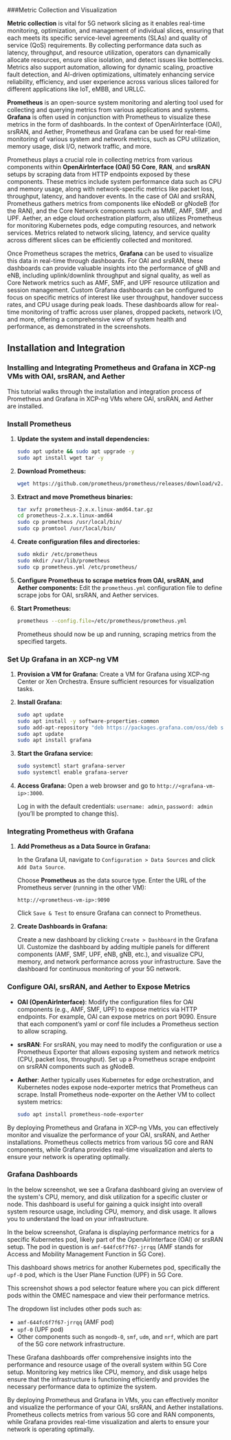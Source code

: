
###Metric Collection and Visualization

**Metric collection** is vital for 5G network slicing as it enables real-time monitoring, optimization, and management of individual slices, ensuring that each meets its specific service-level agreements (SLAs) and quality of service (QoS) requirements. By collecting performance data such as latency, throughput, and resource utilization, operators can dynamically allocate resources, ensure slice isolation, and detect issues like bottlenecks. Metrics also support automation, allowing for dynamic scaling, proactive fault detection, and AI-driven optimizations, ultimately enhancing service reliability, efficiency, and user experience across various slices tailored for different applications like IoT, eMBB, and URLLC.

**Prometheus** is an open-source system monitoring and alerting tool used for collecting and querying metrics from various applications and systems. **Grafana** is often used in conjunction with Prometheus to visualize these metrics in the form of dashboards. In the context of OpenAirInterface (OAI), srsRAN, and Aether, Prometheus and Grafana can be used for real-time monitoring of various system and network metrics, such as CPU utilization, memory usage, disk I/O, network traffic, and more.

Prometheus plays a crucial role in collecting metrics from various components within **OpenAirInterface (OAI) 5G Core**, **RAN**, and **srsRAN** setups by scraping data from HTTP endpoints exposed by these components. These metrics include system performance data such as CPU and memory usage, along with network-specific metrics like packet loss, throughput, latency, and handover events. In the case of OAI and srsRAN, Prometheus gathers metrics from components like eNodeB or gNodeB (for the RAN), and the Core Network components such as MME, AMF, SMF, and UPF. Aether, an edge cloud orchestration platform, also utilizes Prometheus for monitoring Kubernetes pods, edge computing resources, and network services. Metrics related to network slicing, latency, and service quality across different slices can be efficiently collected and monitored.

Once Prometheus scrapes the metrics, **Grafana** can be used to visualize this data in real-time through dashboards. For OAI and srsRAN, these dashboards can provide valuable insights into the performance of gNB and eNB, including uplink/downlink throughput and signal quality, as well as Core Network metrics such as AMF, SMF, and UPF resource utilization and session management. Custom Grafana dashboards can be configured to focus on specific metrics of interest like user throughput, handover success rates, and CPU usage during peak loads. These dashboards allow for real-time monitoring of traffic across user planes, dropped packets, network I/O, and more, offering a comprehensive view of system health and performance, as demonstrated in the screenshots.

## Installation and Integration

### Installing and Integrating Prometheus and Grafana in XCP-ng VMs with OAI, srsRAN, and Aether

This tutorial walks through the installation and integration process of Prometheus and Grafana in XCP-ng VMs where OAI, srsRAN, and Aether are installed.

### Install Prometheus

1. **Update the system and install dependencies:**
   ```bash
   sudo apt update && sudo apt upgrade -y
   sudo apt install wget tar -y
   ```

2. **Download Prometheus:**
   ```bash
   wget https://github.com/prometheus/prometheus/releases/download/v2.53.2/prometheus-2.53.2.linux-amd64.tar.gz
   ```

3. **Extract and move Prometheus binaries:**
   ```bash
   tar xvfz prometheus-2.x.x.linux-amd64.tar.gz
   cd prometheus-2.x.x.linux-amd64
   sudo cp prometheus /usr/local/bin/
   sudo cp promtool /usr/local/bin/
   ```

4. **Create configuration files and directories:**
   ```bash
   sudo mkdir /etc/prometheus
   sudo mkdir /var/lib/prometheus
   sudo cp prometheus.yml /etc/prometheus/
   ```

5. **Configure Prometheus to scrape metrics from OAI, srsRAN, and Aether components:**
   Edit the `prometheus.yml` configuration file to define scrape jobs for OAI, srsRAN, and Aether services.

6. **Start Prometheus:**
   ```bash
   prometheus --config.file=/etc/prometheus/prometheus.yml
   ```
   Prometheus should now be up and running, scraping metrics from the specified targets.

### Set Up Grafana in an XCP-ng VM

1. **Provision a VM for Grafana:**
   Create a VM for Grafana using XCP-ng Center or Xen Orchestra. Ensure sufficient resources for visualization tasks.

2. **Install Grafana:**
   ```bash
   sudo apt update
   sudo apt install -y software-properties-common
   sudo add-apt-repository "deb https://packages.grafana.com/oss/deb stable main"
   sudo apt update
   sudo apt install grafana
   ```

3. **Start the Grafana service:**
   ```bash
   sudo systemctl start grafana-server
   sudo systemctl enable grafana-server
   ```

4. **Access Grafana:**
   Open a web browser and go to `http://<grafana-vm-ip>:3000`.

   Log in with the default credentials: `username: admin`, `password: admin` (you’ll be prompted to change this).

### Integrating Prometheus with Grafana

1. **Add Prometheus as a Data Source in Grafana:**

   In the Grafana UI, navigate to `Configuration > Data Sources` and click `Add Data Source`.

   Choose **Prometheus** as the data source type. Enter the URL of the Prometheus server (running in the other VM):

   ```
   http://<prometheus-vm-ip>:9090
   ```

   Click `Save & Test` to ensure Grafana can connect to Prometheus.

2. **Create Dashboards in Grafana:**

   Create a new dashboard by clicking `Create > Dashboard` in the Grafana UI. Customize the dashboard by adding multiple panels for different components (AMF, SMF, UPF, eNB, gNB, etc.), and visualize CPU, memory, and network performance across your infrastructure. Save the dashboard for continuous monitoring of your 5G network.

### Configure OAI, srsRAN, and Aether to Expose Metrics

- **OAI (OpenAirInterface)**: Modify the configuration files for OAI components (e.g., AMF, SMF, UPF) to expose metrics via HTTP endpoints. For example, OAI can expose metrics on port 9090. Ensure that each component’s yaml or conf file includes a Prometheus section to allow scraping.

- **srsRAN**: For srsRAN, you may need to modify the configuration or use a Prometheus Exporter that allows exposing system and network metrics (CPU, packet loss, throughput). Set up a Prometheus scrape endpoint on srsRAN components such as gNodeB.

- **Aether**: Aether typically uses Kubernetes for edge orchestration, and Kubernetes nodes expose node-exporter metrics that Prometheus can scrape. Install Prometheus node-exporter on the Aether VM to collect system metrics:
   ```bash
   sudo apt install prometheus-node-exporter
   ```

By deploying Prometheus and Grafana in XCP-ng VMs, you can effectively monitor and visualize the performance of your OAI, srsRAN, and Aether installations. Prometheus collects metrics from various 5G core and RAN components, while Grafana provides real-time visualization and alerts to ensure your network is operating optimally.

### Grafana Dashboards

In the below screenshot, we see a Grafana dashboard giving an overview of the system's CPU, memory, and disk utilization for a specific cluster or node. This dashboard is useful for gaining a quick insight into overall system resource usage, including CPU, memory, and disk usage. It allows you to understand the load on your infrastructure.

In the below screenshot, Grafana is displaying performance metrics for a specific Kubernetes pod, likely part of the OpenAirInterface (OAI) or srsRAN setup. The pod in question is `amf-644fc6f7f67-jrrqq` (AMF stands for Access and Mobility Management Function in 5G Core).

This dashboard shows metrics for another Kubernetes pod, specifically the `upf-0` pod, which is the User Plane Function (UPF) in 5G Core.

This screenshot shows a pod selector feature where you can pick different pods within the OMEC namespace and view their performance metrics.

The dropdown list includes other pods such as:
- `amf-644fc6f7f67-jrrqq` (AMF pod)
- `upf-0` (UPF pod)
- Other components such as `mongodb-0`, `smf`, `udm`, and `nrf`, which are part of the 5G core network infrastructure.

These Grafana dashboards offer comprehensive insights into the performance and resource usage of the overall system within 5G Core setup. Monitoring key metrics like CPU, memory, and disk usage helps ensure that the infrastructure is functioning efficiently and provides the necessary performance data to optimize the system.

By deploying Prometheus and Grafana in VMs, you can effectively monitor and visualize the performance of your OAI, srsRAN, and Aether installations. Prometheus collects metrics from various 5G core and RAN components, while Grafana provides real-time visualization and alerts to ensure your network is operating optimally.
```

